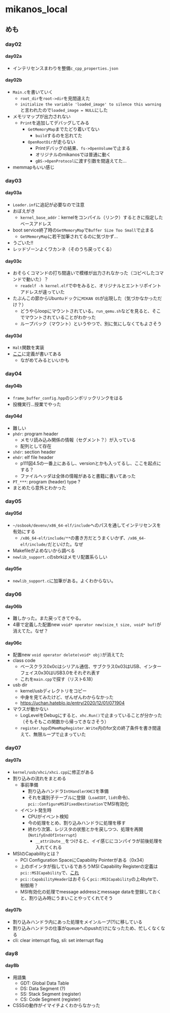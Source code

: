 # mikanos_local
## めも
### day02
#### day02a
- インテリセンスまわりを整備`c_cpp_properties.json`
#### day02b
- `Main.c`を書いていく
  - `root_dir`を`root->dir`を見間違えた
  - `initialize the variable 'loaded_image' to silence this warning`と言われたので`loaded_image = NULL`にした
- メモリマップが出力されない
  - `Print`を追加してデバッグしてみる
    - `GetMemoryMap`までたどり着いてない
      - `build`するのを忘れてた
    - `OpenRootDir`が走らない
      - Printデバッグの結果、`fs->OpenVolume`で止まる
      - オリジナルのmikanosでは普通に動く
      - `gBS->OpenProtocol`に渡す引数を間違えてた...
- memmapもいい感じ
### day03
#### day03a
- `Loader.inf`に追記が必要なので注意
- おぼえがき
  - `kernel_base_addr`：kernelをコンパイル（リンク）するときに指定したベースアドレス
- boot service終了時の`GetMemoryMap`で`Buffer Size Too Small`で止まる
  - `GetMemoryMap`に若干加筆されてるのに気づかず...
- うごいた!!
- レッドゾーンよくワカンネ（そのうち戻ってくる）
#### day03c
- おそらくコマンドの打ち間違いで模様が出力されなかった（コピペしたコマンドで動いた）？
  - `readelf -h kernel.elf`で中をみると、オリジナルとエントリポイントアドレスが違っていた
- たぶんこの節からUbuntuドックに`MIKAN OS`が出現した（気づかなかっただけ？）
  - どうやらloopにマウントされている。`run_qemu.sh`などを見ると、そこでマウントされていることがわかった
  - ループバック（マウント）というやつで、別に気にしなくてもよさそう
#### day03d
- `Halt`関数を実装
- [ここ](https://uefi.org/specs/UEFI/2.10/13_Protocols_Media_Access.html#simple-file-system-protocol)に定義が書いてある
  - ながめてみるといいかも
### day04
#### day04b
- `frame_buffer_config.hpp`のシンボリックリンクをはる
- 投機実行...授業でやった
#### day04d
- 難しい
- `phdr`: program header
  - メモリ読み込み関係の情報（セグメント？）が入っている
  - 配列として存在
- `shdr`: section header
- `ehdr`: elf file header
  - p111図4.5の一番上にあるし、versionとかも入ってるし、ここを起点にする？
  - ファイルヘッダは全体の情報があると書籍に書いてあった
- `PT_***`: program (header) type ?
- まとめたら意外とわかった
### day05
#### day05d
- `~/osbook/devenv/x86_64-elf/include`へのパスを通してインテリセンスを有効にする
  - `/x86_64-elf/include/**`の書き方だとうまくいかず、`/x86_64-elf/include/`だといけた。なぜ
- Makefileがよめないから調べる
- `newlib_support.c`のsbrkはメモリ配置系らしい
#### day05e
- `newlib_support.c`に加筆がある。よくわからない。
### day06
#### day06b
- 難しかった。また戻ってきてやる。
- 4章で定義した配置new `void* operator new(size_t size, void* buf)`が消えてた。なぜ？
#### day06c
- 配置new `void operator delete(void* obj)`が消えてた
- class code
  - ベースクラス0x0cはシリアル通信、サブクラス0x03はUSB、インターフェイス0x30はUSB3.0をそれぞれ表す
  - これを`main.cpp`で探す（リスト6.18）
- usb dir
  - kernel/usbディレクトリをコピー
  - 中身を見てみたけど、ぜんぜんわからなかった
  - https://uchan.hateblo.jp/entry/2020/12/01/071904
- マウスが動かない
  - LogLevelをDebugにすると、`xhc.Run()`で止まっていることが分かった（そもそもこの関数から帰ってきなさそう）
  - `register.hpp`の`MemMapRegister.Write`内のfor文の終了条件を書き間違えて、無限ループで止まっていた
### day07
#### day07a
- `kernel/usb/xhci/xhci.cpp`に修正がある
- 割り込みの流れをまとめる
  - 事前準備
    - 割り込みハンドラ`IntHandlerXHCI`を準備
    - それを識別子テーブルに登録（`LoadIDT`, `lidt`命令)、`pci::ConfigureMSIFixedDestination`でMSI有効化
  - イベント発生時
    - CPUがイベント検知
    - 今の処理をとめ、割り込みハンドラに処理を移す
    - 終わり次第、レジスタの状態とかを戻しつつ、処理を再開(`NotifyEndOfInterrupt`)
      - `__attribute__`をつけると、イイ感じにコンパイラが前後処理を入れてくれる
- MSIのCapabilityとは？
  - PCI Configuration SpaceにCapability Pointerがある（0x34）
  - 上のポインタが指しているであろうMSI Capability Registerの定義は`pci::MSICapability`で、[これ](https://www.intel.com/content/www/us/en/docs/programmable/683686/20-4/msi-registers.html)
  - `pci::CapabilityHeader`はおそらく`pci::MSICapability`の上4byteで、制御用？
  - MSI有効化の処理でmessage addressとmessage dataを登録しておくと、割り込み時にうまいことやってくれてそう
#### day07b
- 割り込みハンドラ内にあった処理をメインループ(?)に移している
- 割り込みハンドラの仕事がqueueへのpushだけになったため、忙しくなくなる
- cli: clear interrupt flag, sli: set interrupt flag
### day8
#### day8b
- 用語集
  - GDT: Global Data Table
  - DS: Data Segment (?)
  - SS: Stack Segment (register)
  - CS: Code Segment (register)
- CSSSの動作がイマイチよくわからなかった